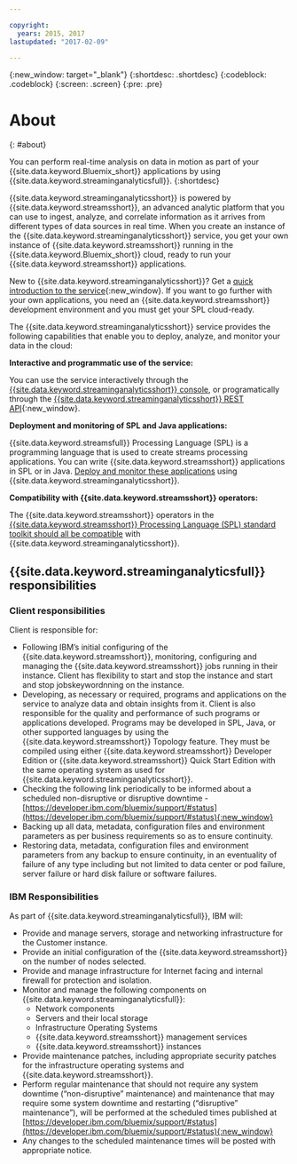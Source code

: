 ```yaml
---

copyright:
  years: 2015, 2017
lastupdated: "2017-02-09"

---
```


<!-- Attribute definitions --> 
{:new_window: target="_blank"}
{:shortdesc: .shortdesc}
{:codeblock: .codeblock}
{:screen: .screen}
{:pre: .pre}

# About
{: #about}

You can perform real-time analysis on data in motion as part of your {{site.data.keyword.Bluemix_short}} applications by using {{site.data.keyword.streaminganalyticsfull}}. 
{:shortdesc}

{{site.data.keyword.streaminganalyticsshort}} is powered by {{site.data.keyword.streamsshort}}, an advanced analytic platform that you can use to ingest, analyze, and correlate information as it arrives from different types of data sources in real time. When you create an instance of the {{site.data.keyword.streaminganalyticsshort}} service, you get your own instance of {{site.data.keyword.streamsshort}} running in the {{site.data.keyword.Bluemix_short}} cloud, ready to run your {{site.data.keyword.streamsshort}} applications.

New to {{site.data.keyword.streaminganalyticsshort}}? Get a [quick introduction to the service](https://developer.ibm.com/streamsdev/docs/streaming-analytics-now-available-bluemix-2/){:new_window}. If you want to go further with your own applications, you need an {{site.data.keyword.streamsshort}} development environment and you must get your SPL cloud-ready.

The {{site.data.keyword.streaminganalyticsshort}} service provides the following capabilities that enable you to deploy, analyze, and monitor your data in the cloud:

**Interactive and programmatic use of the service:**

You can use the service interactively through the [{{site.data.keyword.streaminganalyticsshort}} console](/docs/services/StreamingAnalytics/c_streams_console.html), or programatically through the [{{site.data.keyword.streaminganalyticsshort}} REST API](https://console.ng.bluemix.net/apidocs/220){:new_window}.

**Deployment and monitoring of SPL and Java applications:**

{{site.data.keyword.streamsfull}} Processing Language (SPL) is a programming language that is used to create streams processing applications. You can write {{site.data.keyword.streamsshort}} applications in SPL or in Java. [Deploy and monitor these applications](/docs/services/StreamingAnalytics/t_deploytocloud.html) using {{site.data.keyword.streaminganalyticsshort}}. 

**Compatibility with {{site.data.keyword.streamsshort}} operators:**

The {{site.data.keyword.streamsshort}} operators in the [{{site.data.keyword.streamsshort}} Processing Language (SPL) standard toolkit should all be compatible](/docs/services/StreamingAnalytics/c_beta_adapters.html) with {{site.data.keyword.streaminganalyticsshort}}.

## {{site.data.keyword.streaminganalyticsfull}} responsibilities

### Client responsibilities

Client is responsible for:

* Following IBM’s initial configuring of the {{site.data.keyword.streamsshort}}, monitoring, configuring and managing the {{site.data.keyword.streamsshort}} jobs running in their instance. Client has flexibility to start and stop the instance and start and stop jobskeywordnning on the instance.
* Developing, as necessary or required, programs and applications on the service to analyze data and obtain insights from it. Client is also responsible for the quality and performance of such programs or applications developed. Programs may be developed in SPL, Java, or other supported languages by using the {{site.data.keyword.streamsshort}} Topology feature. They must be compiled using either {{site.data.keyword.streamsshort}} Developer Edition or {{site.data.keyword.streamsshort}} Quick Start Edition with the same operating system as used for {{site.data.keyword.streaminganalyticsshort}}. 
* Checking the following link periodically to be informed about a scheduled non-disruptive or disruptive downtime - [https://developer.ibm.com/bluemix/support/#status](https://developer.ibm.com/bluemix/support/#status){:new_window}  
* Backing up all data, metadata, configuration files and environment parameters as per business requirements so as to ensure continuity.
* Restoring data, metadata, configuration files and environment parameters from any backup to ensure continuity, in an eventuality of failure of any type including but not limited to data center or pod failure, server failure or hard disk failure or software failures.

### IBM Responsibilities

As part of {{site.data.keyword.streaminganalyticsfull}}, IBM will:

* Provide and manage servers, storage and networking infrastructure for the Customer instance. 
* Provide an initial configuration of the {{site.data.keyword.streamsshort}} on the number of nodes selected.
* Provide and manage infrastructure for Internet facing and internal firewall for protection and isolation. 
* Monitor and manage the following components on {{site.data.keyword.streaminganalyticsfull}}:
	* Network components
	* Servers and their local storage
	* Infrastructure Operating Systems
	* {{site.data.keyword.streamsshort}} management services
	* {{site.data.keyword.streamsshort}} instances 
* Provide maintenance patches, including appropriate security patches for the infrastructure operating systems and {{site.data.keyword.streamsshort}}.
* Perform regular maintenance that should not require any system downtime (“non-disruptive” maintenance) and maintenance that may require some system downtime and restarting (“disruptive” maintenance”), will be performed at the scheduled times published at [https://developer.ibm.com/bluemix/support/#status](https://developer.ibm.com/bluemix/support/#status){:new_window} 
* Any changes to the scheduled maintenance times will be posted with appropriate notice. 
